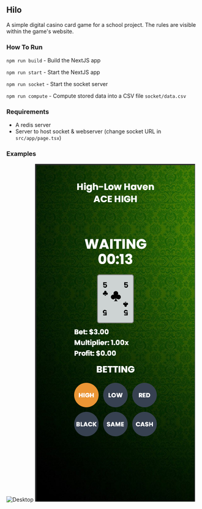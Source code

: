 ## Hilo
A simple digital casino card game for a school project. The rules are visible within the game's website.

### How To Run
`npm run build` - Build the NextJS app

`npm run start` - Start the NextJS app

`npm run socket` - Start the socket server

`npm run compute` - Compute stored data into a CSV file `socket/data.csv` 

### Requirements
* A redis server
* Server to host socket & webserver (change socket URL in `src/app/page.tsx`)

### Examples
![Desktop](examples/main.png)
![Mobile](examples/mobile.png)